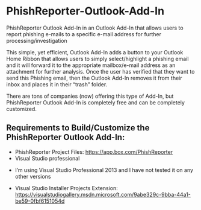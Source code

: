 # PhishReporter-Outlook-Add-In
PhishReporter Outlook Add-In in an Outlook Add-In that allows users to report phishing e-mails to a specific e-mail address for further processing/investigation

This simple, yet efficient, Outlook Add-In adds a button to your Outlook Home Ribbon that allows users to simply select/highlight a phishing email and it will forward it to the appropriate mailbox/e-mail address as an attachment for further analysis.  Once the user has verified that they want to send this Phishing email, then the Outlook Add-In removes it from their inbox and places it in their “trash” folder.

There are tons of companies (now) offering this type of Add-In, but PhishReporter Outlook Add-In is completely free and can be completely customized.

## Requirements to Build/Customize the PhishReporter Outlook Add-In:

* PhishReporter Project Files: https://app.box.com/PhishReporter
* Visual Studio professional
- I’m using Visual Studio Professional 2013 and I have not tested it on any other versions
* Visual Studio Installer Projects Extension: https://visualstudiogallery.msdn.microsoft.com/9abe329c-9bba-44a1-be59-0fbf6151054d
